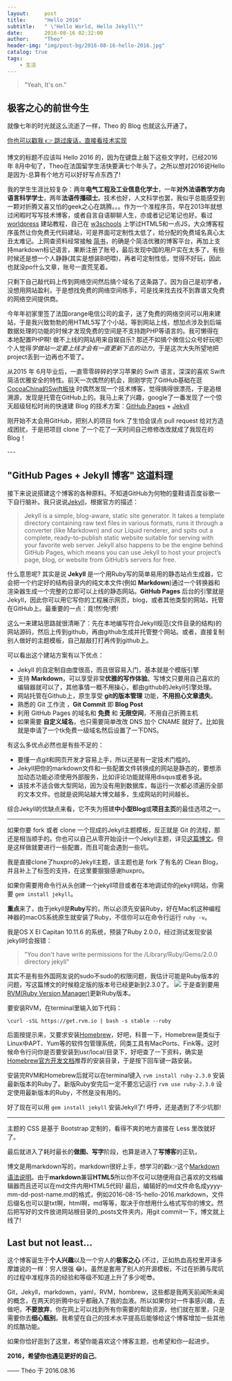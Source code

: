 ```yaml
---
layout:     post
title:      "Hello 2016"
subtitle:   " \"Hello World, Hello Jekyll\""
date:       2016-08-16 02:32:00
author:     "Theo"
header-img: "img/post-bg/2016-08-16-hello-2016.jpg"
catalog: true
tags:
    - 生活
---
```


> “Yeah, It's on.”

## 极客之心的前世今生

就像七年的时光就这么流逝了一样，Theo 的 Blog 也就这么开通了。

[你也可以戳我 👉 跳过废话，直接看技术实现](#build) 

博文的标题不应该叫 Hello 2016 的，因为在键盘上敲下这些文字时，已经2016 年 8月中旬了，Theo在法国留学生活快要满七个年头了。之所以想对2016说Hello是因为-总算有个地方可以好好写点东西了!

我的学生生涯比较复杂：两年**电气工程及工业信息化学士**，一年**对外法语教学方向语言科学学士**，两年**法语传播硕士**。技术也好，人文科学也罢，我似乎总能感受到一颗对折腾又喜又怕的geek之心在跳腾。。。作为一个准程序员，早在2013年就想过闲暇时写写技术博客，或者自言自语聊聊人生，亦或者记记笔记也好。看过 [worldpress](http://www.wordpress.com) 建站教程，自己在 [w3schools](http://www.w3schools.com) 上学过HTML5和一点JS，大众博客程序虽然让你免费无代码建站，可是界面可定制性太低了，给分配的免费域名真心太丑太难记。上网查资料经常接触 [简书](http://www.jianshu.com)，的确是个简洁优雅的博客平台，再加上支持markdown标记语言，果断注册了账号，最后发现中国的用户实在太多了，有些时候还是想一个人静静(其实是想装B吧喂)，再者可定制性低，觉得不好玩，因此也就没po什么文章，账号一直荒芜着。

只剩下自己敲代码上传到网络空间然后搞个域名了这条路了。因为自己是初学者，没想用网站盈利，于是想找免费的网络空间练手，可是找来找去找不到靠谱又免费的网络空间提供商。

今年年初家里签了法国orange电信公司的盒子，送了免费的网络空间可以用来建站，于是我兴致勃勃的用HTML5写了个小站，等到网站上线，想加点涉及到后端数据处理的功能的时候才发现免费的空间是不支持跑PHP等语言的。我可懒得在本地配置PHP啊! 做不上线的网站用来自娱自乐? 那还不如搞个微信公众号好玩呢! 个人觉得*学做站一定要上线才会有一直更新下去的动力*，于是这次大失所望地把project丢到一边再也不管了。 

从2015 年 6月毕业后，一直零零碎碎的学习苹果的 Swift 语言，深深的喜欢 Swift 简洁优雅安全的特性。前天一次偶然的机会，刚刚学完了GitHub基础在逛 [CocoaChina的Swift板块](http://www.cocoachina.com/swift) 时偶然发现一个技术博客，觉得搞得很漂亮，于是追根溯源，发现是托管在GitHub上的。我马上来了兴趣，google了一番发现了一个惊天超级轻松时尚的快速建 Blog 的技术方案：[GitHub Pages](https://pages.github.com/) + [Jekyll](http://jekyllrb.com/)

刚开始不太会用GitHub，把别人的项目 fork 了生怕会误点 pull request 给对方造成困扰，于是把项目 clone 了一个花了一天时间自己修修改改就成了我现在的 Blog！

<p id = "build"></p>
---

## "GitHub Pages + Jekyll 博客" 这道料理

接下来说说搭建这个博客的各种原料。不知道GitHub为何物的童鞋请百度谷歌一下自行脑补。我只说说[Jekyll](http://jekyllrb.com/)，根据官方的描述：

> Jekyll is a simple, blog-aware, static site generator. It takes a template directory containing raw text files in various formats, runs it through a converter (like Markdown) and our Liquid renderer, and spits out a complete, ready-to-publish static website suitable for serving with your favorite web server. Jekyll also happens to be the engine behind GitHub Pages, which means you can use Jekyll to host your project’s page, blog, or website from GitHub’s servers for free.

什么意思呢? 其实是说 **Jekyll** 是一个用Ruby写的简单易用的静态站点生成器，它会把一个约定好的结构目录内的纯文本文件(例如 **Markdown**)通过一个转换器和渲染器生成一个完整的立即可以上线的静态网站。**GitHub Pages** 后台的引擎就是Jekyll，因此你可以用它写你的工程展示网页，blog，或者其他类型的网站，托管在GitHub上。最重要的一点：竟!然!免!费!

这么一来建站思路就很清晰了：先在本地编写符合Jekyll规范(文件目录的结构)的网站源码，然后上传到github，再由github生成并托管整个网站。或者，直接复制别人做好的主题模板，自己敲敲打打再传到github上。

可以看出这个建站方案有以下优点：

* Jekyll 的自定制自由度很高，而且很容易入门，基本就是个模版引擎
* 支持 **Markdown**，可以享受非常**优雅的写作体验**。写博文只要用自己喜欢的编辑器就可以了，其他事情一概不用操心，都由github的Jekyll引擎处理。
* 网站托管在Github上，原生享受 **git的版本管理** 功能，**不用担心文章遗失**。
* 熟悉的 Git 工作流 ，**Git Commit** 即 **Blog Post**
* 利用 GitHub Pages 的域名和 **免费** 和 **无限空间**，不用自己折腾主机
* 如果需要 **自定义域名**，也只需要简单改改 DNS 加个 CNAME 就好了。比如我就是申请了一个tk免费一级域名然后设置了一下DNS。 

有这么多优点必然也是有些不足的：

* 要懂一点git和网页开发才容易上手，所以还是有一定技术门槛的。
* Jekyll把你的markdown文件和一些配置文件转换成的网站是静态的，要想添加动态功能必须使用外部服务，比如评论功能就得用disqus或者多说。
* 该技术不适合做大型网站，因为没有用到数据库，每运行一次都必须遍历全部的文本文件。也就是说网站越大博文越多，生成网站的时间越长。

综合Jekyll的优缺点来看，它不失为搭建**中小型Blog**或**项目主页**的最佳选项之一。

---

如果你要 fork 或者 clone 一个现成的Jekyll主题模板，反正就是 Git 的流程，那还是相当顺手的。你也可以自己从零开始设计一个Jekyll主题，详见[这篇博文](http://www.ruanyifeng.com/blog/2012/08/blogging_with_jekyll.html)。但是这样做就要进行一些配置，而且可能会遇到一些坑。

我是直接clone了huxpro的Jekyll主题，该主题也是 fork 了有名的 Clean Blog，并且补上了标签的支持，在这里要狠狠感谢huxpro。

如果你需要用命令行从头创建一个jekyll项目或者在本地调试你的jekyll网站，你需要 `gem install jekyll`。

**重点**来了，由于jekyll是**Ruby**写的，所以必须先安装Ruby，好在Mac机这种编程神器的macOS系统原生就安装了Ruby，不信你可以在命令行运行 `ruby -v`。

我是OS X EI Capitan 10.11.6 的系统，预装了Ruby 2.0.0，经过测试发现安装jekyll时会报错：

> "You don't have write permissions for the /Library/Ruby/Gems/2.0.0 directory jekyll"

其实不是有些外国网友说的sudo不sudo的权限问题，我估计可能是Ruby版本的问题，写这篇博文的时候稳定版的版本号已经更新到2.3.0了。
![](https://0rsexw.dm2301.livefilestore.com/y3m4Q4Pc0pKhVe1aXO_s4E97m8BPp-iH7IAufd95lPZV7GVYBKh3mBQ_5bHh24TABvyoiVXbxyjm0-qfWT2OI5a-LV_0-YziQ6V1k08tocMCQNBt2-xT2UoULOjyWJBY-mSER1EaW2LfPdbbRWkxLbm8HNG_bVI1ZChFnP-HTjAICM?width=2004&height=1290&cropmode=none)
于是查到要用[RVM(Ruby Version Manager)](https://rvm.io/rvm/install)更新Ruby版本。

要安装RVM，在terminal里输入如下代码：

	\curl -sSL https://get.rvm.io | bash -s stable --ruby

后面按提示来，又要求安装[Homebrew](http://brew.sh/index_zh-cn.html)，好吧，科普一下，Homebrew是类似于Linux中APT、Yum等的软件包管理系统，同类工具有MacPorts、Fink等。这时候命令行问你是否要安装到usr/local/目录下，好吧查了一下资料，确实是[Homebrew官方开发文档](https://github.com/Homebrew/brew/blob/master/share/doc/homebrew/Installation.md)推荐的安装目录，于是按下回车键一路安装。

安装完RVM和Homebrew后就可以在terminal键入 `rvm install ruby-2.3.0` 安装最新版本的Ruby了。新版Ruby安完后一定不要忘记运行 `rvm use ruby-2.3.0` 设定使用最新版本的Ruby，不然是没有用的。

好了现在可以用 `gem install jekyll` 安装Jekyll了! 呼呼，还是遇到了不少坑那!

---

主题的 CSS 是基于 Bootstrap 定制的，看得不爽的地方直接在 Less 里改就好了。

最后就进入了耗时最长的**做图、写字**阶段，也算是进入了**写博客**的正轨，

博文是用markdown写的，markdown很好上手，想学习的戳👉这个[Markdown语法说明](http://wowubuntu.com/markdown/#philosophy)。由于**markdown**兼容**HTML5**所以你不仅可以随便用自己喜欢的文档编辑器而且还可以在md文件内用HTML5代码! 最后，编辑好的md文件命名成yyyy-mm-dd-post-name.md的格式，例如2016-08-15-hello-2016.markdown，文件后缀名也可以是txt啊，html啊，md等等，取决于你想用什么格式写你的博文。然后把写好的文件放进网站根目录的_posts文件夹内，用git commit一下，博文就上线了!

## Last but not least...

这个博客诞生于**个人兴趣**以及一个穷人的**极客之心** (不过，正如热血高校里芹泽多摩雄说的一样：穷人很强 😂)。虽然是套用了别人的开源模板，不过在折腾与爬坑的过程中准程序员的经验和等级不知道上升了多少呢😎。

Git，Jekyll，markdown，yaml，RVM，hombrew，这些都是我两天前闻所未闻的概念，在两天的折腾中似乎都融入了我的血液。所以如果你对一件事感兴趣，去做吧，**不要放弃**，你在网上可以找到所有你需要的帮助资源，他们就在那里，只是需要你去**细心甄别**。我希望在自己的技术水平提高后能够给这个博客增加一些其他的炫酷功能。

如果你恰好逛到了这里，希望你能喜欢这个博客主题，也希望和你一起进步。

**2016，希望你也遇见更好的自己**。

—— Théo 于 2016.08.16



